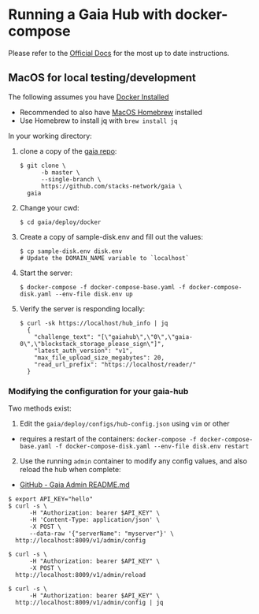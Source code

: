 # Running a Gaia Hub with docker-compose

Please refer to the [Official Docs](https://docs.stacks.co/storage-hubs/overview.html) for the most up to date instructions.



## MacOS for local testing/development

The following assumes you have [Docker Installed](https://docs.docker.com/docker-for-mac/install/)
* Recommended to also have [MacOS Homebrew](https://docs.brew.sh/Installation) installed
* Use Homebrew to install jq  with `brew install jq`

In your working directory:
1. clone a copy of the [gaia repo](https://github.com/stacks-network/gaia):
    ```
    $ git clone \
          -b master \
          --single-branch \
          https://github.com/stacks-network/gaia \
      gaia
    ```

1. Change your cwd:
    ```
    $ cd gaia/deploy/docker
    ```

1. Create a copy of sample-disk.env and fill out the values:
    ```
    $ cp sample-disk.env disk.env
    # Update the DOMAIN_NAME variable to `localhost`
    ```

1. Start the server:
    ```
    $ docker-compose -f docker-compose-base.yaml -f docker-compose-disk.yaml --env-file disk.env up
    ```

1. Verify the server is responding locally:
    ```
    $ curl -sk https://localhost/hub_info | jq
      {
        "challenge_text": "[\"gaiahub\",\"0\",\"gaia-0\",\"blockstack_storage_please_sign\"]",
        "latest_auth_version": "v1",
        "max_file_upload_size_megabytes": 20,
        "read_url_prefix": "https://localhost/reader/"
      }
    ```

### Modifying the configuration for your gaia-hub
Two methods exist:
1. Edit the `gaia/deploy/configs/hub-config.json` using `vim` or other
  * requires a restart of the containers: `docker-compose -f docker-compose-base.yaml -f docker-compose-disk.yaml --env-file disk.env restart`


2. Use the running `admin` container to modify any config values, and also reload the hub when complete:
  - [GitHub - Gaia Admin README.md](https://github.com/stacks-network/gaia/blob/master/admin/README.md)

  ```
  $ export API_KEY="hello"
  $ curl -s \
        -H "Authorization: bearer $API_KEY" \
        -H 'Content-Type: application/json' \
        -X POST \
        --data-raw '{"serverName": "myserver"}' \
    http://localhost:8009/v1/admin/config

  $ curl -s \
        -H "Authorization: bearer $API_KEY" \
        -X POST \
    http://localhost:8009/v1/admin/reload

  $ curl -s \
        -H "Authorization: bearer $API_KEY" \
    http://localhost:8009/v1/admin/config | jq
  ```
